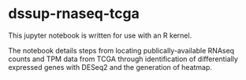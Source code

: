 # dssup-rnaseq-tcga
This jupyter notebook is written for use with an R kernel.

The notebook details steps from locating publically-available RNAseq counts and TPM data from TCGA through identification of differentially expressed genes with DESeq2 and the generation of heatmap.
